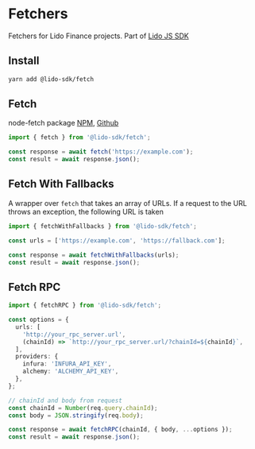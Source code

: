 # Fetchers

Fetchers for Lido Finance projects.
Part of [Lido JS SDK](https://github.com/lidofinance/lido-js-sdk/#readme)

## Install

```bash
yarn add @lido-sdk/fetch
```

## Fetch

node-fetch package [NPM](https://www.npmjs.com/package/node-fetch), [Github](https://github.com/node-fetch/node-fetch)

```ts
import { fetch } from '@lido-sdk/fetch';

const response = await fetch('https://example.com');
const result = await response.json();
```

## Fetch With Fallbacks

A wrapper over `fetch` that takes an array of URLs. If a request to the URL throws an exception, the following URL is taken

```ts
import { fetchWithFallbacks } from '@lido-sdk/fetch';

const urls = ['https://example.com', 'https://fallback.com'];

const response = await fetchWithFallbacks(urls);
const result = await response.json();
```

## Fetch RPC

```ts
import { fetchRPC } from '@lido-sdk/fetch';

const options = {
  urls: [
    'http://your_rpc_server.url',
    (chainId) => `http://your_rpc_server.url/?chainId=${chainId}`,
  ],
  providers: {
    infura: 'INFURA_API_KEY',
    alchemy: 'ALCHEMY_API_KEY',
  },
};

// chainId and body from request
const chainId = Number(req.query.chainId);
const body = JSON.stringify(req.body);

const response = await fetchRPC(chainId, { body, ...options });
const result = await response.json();
```
